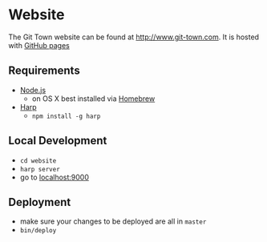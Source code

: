 # Website

The Git Town website can be found at <http://www.git-town.com>.
It is hosted with [GitHub pages](https://pages.github.com/)

## Requirements

* [Node.js](https://nodejs.org)
  * on OS X best installed via [Homebrew](http://brew.sh)
* [Harp](http://harpjs.com)
  * `npm install -g harp`


## Local Development

* `cd website`
* `harp server`
* go to [localhost:9000](http://localhost:9000)


## Deployment

* make sure your changes to be deployed are all in `master`
* `bin/deploy`
